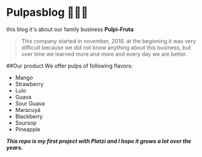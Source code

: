 # Pulpasblog  🍓🍍🥤
this blog it's about our family business **Pulpi-Fruta**
>This company started in november,  2018. 
> at the beginning it was very difficult because we did not know anything about this business, but over time we learned more and more and every day we are better. 

##Our product 
We offer pulps of following flavors:
* Mango
* Strawberry 
* Lulo 
* Guava
* Sour Guava
* Maracuyá 
* Blackberry 
* Soursop
* Pineapple 

***This repo is my first project with Platzi and I hope it grows a lot over the years.***

